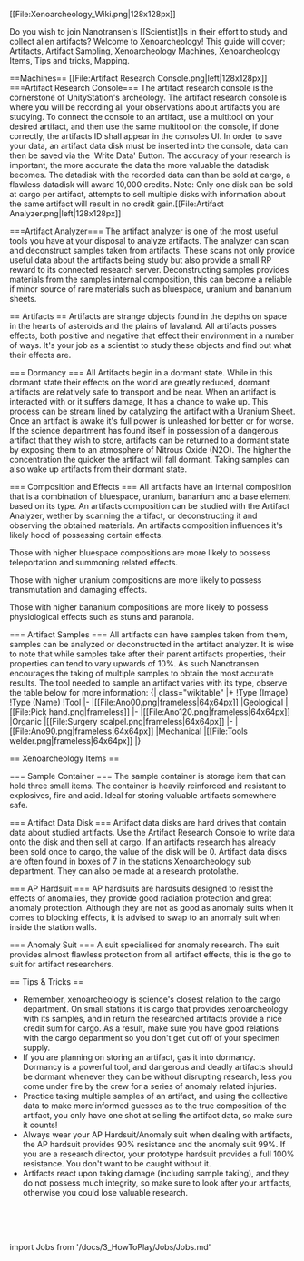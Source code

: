 [[File:Xenoarcheology_Wiki.png|128x128px]]

Do you wish to join Nanotransen's [[Scientist]]s in their effort to study and collect alien artifacts? Welcome to Xenoarcheology! This guide will cover; Artifacts, Artifact Sampling, Xenoarcheology Machines, Xenoarcheology Items, Tips and tricks, Mapping.

==Machines==
[[File:Artifact Research Console.png|left|128x128px]]
===Artifact Research Console===
The artifact research console is the cornerstone of UnityStation's archeology. The artifact research console is where you will be recording all your observations about artifacts you are studying. To connect the console to an artifact, use a multitool on your desired artifact, and then use the same multitool on the console, if done correctly, the artifacts ID shall appear in the consoles UI. In order to save your data, an artifact data disk must be inserted into the console, data can then be saved via the 'Write Data' Button. The accuracy of your research is important, the more accurate the data the more valuable the datadisk becomes. The datadisk with the recorded data can than be sold at cargo, a flawless datadisk will award 10,000 credits. Note: Only one disk can be sold at cargo per artifact, attempts to sell multiple disks with information about the same artifact will result in no credit gain.[[File:Artifact Analyzer.png|left|128x128px]]

===Artifact Analyzer===
The artifact analyzer is one of the most useful tools you have at your disposal to analyze artifacts. The analyzer can scan and deconstruct samples taken from artifacts. These scans not only provide useful data about the artifacts being study but also provide a small RP reward to its connected research server. Deconstructing samples provides materials from the samples internal composition, this can become a reliable if minor source of rare materials such as bluespace, uranium and bananium sheets.



== Artifacts ==
Artifacts are strange objects found in the depths on space in the hearts of asteroids and the plains of lavaland. All artifacts posses effects, both positive and negative that effect their environment in a number of ways. It's your job as a scientist to study these objects and find out what their effects are.

=== Dormancy ===
All Artifacts begin in a dormant state. While in this dormant state their effects on the world are greatly reduced, dormant artifacts are relatively safe to transport and be near. When an artifact is interacted with or it suffers damage, It has a chance to wake up. This process can be stream lined by catalyzing the artifact with a Uranium Sheet. Once an artifact is awake it's full power is unleashed for better or for worse. If the science department has found itself in possession of a dangerous artifact that they wish to store, artifacts can be returned to a dormant state by exposing them to an atmosphere of Nitrous Oxide (N2O). The higher the concentration the quicker the artifact will fall dormant. Taking samples can also wake up artifacts from their dormant state.

=== Composition and Effects ===
All artifacts have an internal composition that is a combination of bluespace, uranium, bananium and a base element based on its type. An artifacts composition can be studied with the Artifact Analyzer, wether by scanning the artifact, or deconstructing it and observing the obtained materials. An artifacts composition influences it's likely hood of possessing certain effects.

Those with higher bluespace compositions are more likely to possess teleportation and summoning related effects.

Those with higher uranium compositions are more likely to possess transmutation and damaging effects.

Those with higher bananium compositions are more likely to possess physiological effects such as stuns and paranoia.

=== Artifact Samples ===
All artifacts can have samples taken from them, samples can be analyzed or deconstructed in the artifact analyzer. It is wise to note that while samples take after their parent artifacts properties, their properties can tend to vary upwards of 10%. As such Nanotransen encourages the taking of multiple samples to obtain the most accurate results. The tool needed to sample an artifact varies with its type, observe the table below for more information:
{| class="wikitable"
|+
!Type (Image)
!Type (Name)
!Tool
|-
|[[File:Ano00.png|frameless|64x64px]]
|Geological
|[[File:Pick hand.png|frameless]]
|-
|[[File:Ano120.png|frameless|64x64px]]
|Organic
|[[File:Surgery scalpel.png|frameless|64x64px]]
|-
|[[File:Ano90.png|frameless|64x64px]]
|Mechanical
|[[File:Tools welder.png|frameless|64x64px]]
|}

== Xenoarcheology Items ==

=== Sample Container ===
The sample container is storage item that can hold three small items. The container is heavily reinforced and resistant to explosives, fire and acid. Ideal for storing valuable artifacts somewhere safe.

=== Artifact Data Disk ===
Artifact data disks are hard drives that contain data about studied artifacts. Use the Artifact Research Console to write data onto the disk and then sell at cargo. If an artifacts research has already been sold once to cargo, the value of the disk will be 0. Artifact data disks are often found in boxes of 7 in the stations Xenoarcheology sub department. They can also be made at a research protolathe.

=== AP Hardsuit ===
AP hardsuits are hardsuits designed to resist the effects of anomalies, they provide good radiation protection and great anomaly protection. Although they are not as good as anomaly suits when it comes to blocking effects, it is advised to swap to an anomaly suit when inside the station walls.

=== Anomaly Suit ===
A suit specialised for anomaly research. The suit provides almost flawless protection from all artifact effects, this is the go to suit for artifact researchers.

== Tips & Tricks ==

* Remember, xenoarcheology is science's closest relation to the cargo department. On small stations it is cargo that provides xenoarcheology with its samples, and in return the researched artifacts provide a nice credit sum for cargo. As a result, make sure you have good relations with the cargo department so you don't get cut off of your specimen supply.
* If you are planning on storing an artifact, gas it into dormancy. Dormancy is a powerful tool, and dangerous and deadly artifacts should be dormant whenever they can be without disrupting research, less you come under fire by the crew for a series of anomaly related injuries.
* Practice taking multiple samples of an artifact, and using the collective data to make more informed guesses as to the true composition of the artifact, you only have one shot at selling the artifact data, so make sure it counts!
* Always wear your AP Hardsuit/Anomaly suit when dealing with artifacts, the AP hardsuit provides 90% resistance and the anomaly suit 99%. If you are a research director, your prototype hardsuit provides a full 100% resistance. You don't want to be caught without it.
* Artifacts react upon taking damage (including sample taking), and they do not possess much integrity, so make sure to look after your artifacts, otherwise you could lose valuable research.


<br/>
<br/>
<br/>

import Jobs from '/docs/3_HowToPlay/Jobs/Jobs.md'

<Jobs />
